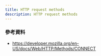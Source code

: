 ```yaml
---
title: HTTP request methods
description: HTTP request methods
---
```


### 參考資料

- https://developer.mozilla.org/en-US/docs/Web/HTTP/Methods/CONNECT
